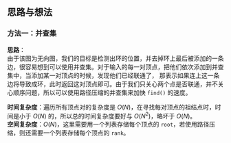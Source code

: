 ## 思路与想法

### 方法一：并查集
**思路**：  
由于该图为无向图，我们的目标是检测出环的位置，并去掉环上最后被添加的一条边，很容易想到可以使用并查集。对于输入的每一对顶点，把他们依次添加到并查集中，当添加某一对顶点的时候，发现他们已经联通了，
那表示如果连上这一条边将导致成环，此时返回这对顶点即可。由于我们只关心两个点是否联通，并不关心顺序问题，所以可以使用路径压缩的并查集来加快 `find()` 的速度。

**时间复杂度**：遍历所有顶点对的复杂度是 *O*(*N*)，在寻找每对顶点的祖结点时，时间是小于 *O*(*N*) 的，所以总的时间复杂度要好与 *O*(*N*<sup>2</sup>)，略坏于 *O*(*N*)。  
**空间复杂度**：*O*(*N*)，这里需要用一个列表存储每个顶点的 `root`，若使用路径压缩，则还需要一个列表存储每个顶点的 `rank`。

